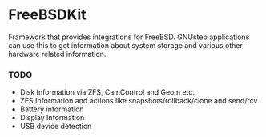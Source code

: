 # FreeBSDKit

Framework that provides integrations for FreeBSD. GNUstep applications can use this to get information about system storage and various other hardware related information.

### TODO

- Disk Information via ZFS, CamControl and Geom etc.
- ZFS Information and actions like snapshots/rollback/clone and send/rcv
- Battery information
- Display Information
- USB device detection
